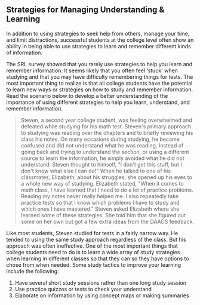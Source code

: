 ## Strategies for Managing Understanding & Learning

In addition to using strategies to seek help from others, manage your time, and limit distractions, successful students at the college level often show an ability in being able to use strategies to learn and remember different kinds of information.

The SRL survey showed that you rarely use strategies to help you learn and remember information. It seems likely that you often feel ‘stuck' when studying and that you may have difficulty remembering things for tests. The most important thing to realize is that all college students have the potential to learn new ways or strategies on how to study and remember information. 
Read the scenario below to develop a better understanding of the importance of using different strategies to help you learn, understand, and remember information.

> Steven, a second year college student, was feeling overwhelmed and defeated while studying for his math test. Steven's primary approach to studying was reading over the chapters and to briefly reviewing his class his notes. On many occasions during studying, he became confused and did not understand what he was reading. Instead of going back and trying to understand the section, or using a different source to learn the information, he simply avoided what he did not understand. Steven thought to himself, "I don't get this stuff, but I don't know what else I can do!" When he talked to one of his classmates, Elizabeth, about his struggles, she opened up his eyes to a whole new way of studying. Elizabeth stated, "When it comes to math class, I have learned that I need to do a lot of practice problems. Reading my notes never really helped me. I also repeatedly take practice tests so that I know which problems I have to study and which ones I have mastered." Steven asked Elizabeth where she learned some of these strategies. She told him that she figured out some on her own but got a few extra ideas from the DAACS feedback.

Like most students, Steven studied for tests in a fairly narrow way. He tended to using the same study approach regardless of the class. But his approach was often ineffective. One of the most important things that college students need to do is to learn a wide array of study strategies when learning in different classes so that they can so they have options to chose from when needed.
Some study tactics to improve your learning include the following:

1.	Have several short study sessions rather than one long study session
2.	Use practice quizzes or tests to check your understand 
3.	Elaborate on information by using concept maps or making summaries
